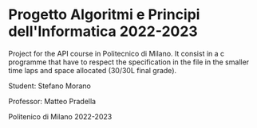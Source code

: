 # Progetto Algoritmi e Principi dell'Informatica 2022-2023

Project for the API course in Politecnico di Milano. It consist in a c programme that have to respect the specification in the file in the smaller time laps and space allocated (30/30L final grade).



Student: Stefano Morano

Professor: Matteo Pradella

Politenico di Milano 2022-2023
